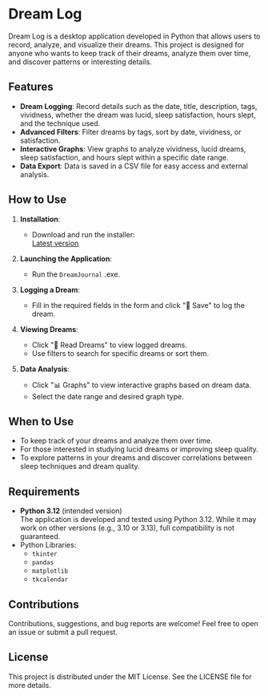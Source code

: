 # Dream Log

Dream Log is a desktop application developed in Python that allows users to record, analyze, and visualize their dreams. This project is designed for anyone who wants to keep track of their dreams, analyze them over time, and discover patterns or interesting details.

## Features

- **Dream Logging**: Record details such as the date, title, description, tags, vividness, whether the dream was lucid, sleep satisfaction, hours slept, and the technique used.
- **Advanced Filters**: Filter dreams by tags, sort by date, vividness, or satisfaction.
- **Interactive Graphs**: View graphs to analyze vividness, lucid dreams, sleep satisfaction, and hours slept within a specific date range.
- **Data Export**: Data is saved in a CSV file for easy access and external analysis.

## How to Use

1. **Installation**:
   - Download and run the installer:  
     [Latest version](https://github.com/DrPurpleNova/DreamLog/releases/latest)

2. **Launching the Application**:
   - Run the `DreamJournal` .exe.

3. **Logging a Dream**:
   - Fill in the required fields in the form and click "💾 Save" to log the dream.

4. **Viewing Dreams**:
   - Click "📖 Read Dreams" to view logged dreams.
   - Use filters to search for specific dreams or sort them.

5. **Data Analysis**:
   - Click "📊 Graphs" to view interactive graphs based on dream data.
   - Select the date range and desired graph type.

## When to Use

- To keep track of your dreams and analyze them over time.
- For those interested in studying lucid dreams or improving sleep quality.
- To explore patterns in your dreams and discover correlations between sleep techniques and dream quality.

## Requirements

- **Python 3.12** (intended version)  
  The application is developed and tested using Python 3.12. While it may work on other versions (e.g., 3.10 or 3.13), full compatibility is not guaranteed.
- Python Libraries:
  - `tkinter`
  - `pandas`
  - `matplotlib`
  - `tkcalendar`

## Contributions

Contributions, suggestions, and bug reports are welcome! Feel free to open an issue or submit a pull request.

## License

This project is distributed under the MIT License. See the LICENSE file for more details.

